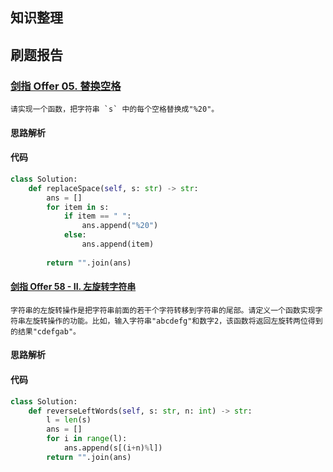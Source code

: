 ## 知识整理

## 刷题报告

### [剑指 Offer 05. 替换空格](https://leetcode.cn/problems/ti-huan-kong-ge-lcof/)

	请实现一个函数，把字符串 `s` 中的每个空格替换成"%20"。

#### 思路解析



#### 代码
```Python
class Solution:
    def replaceSpace(self, s: str) -> str:
        ans = []
        for item in s:
            if item == " ":
                ans.append("%20")
            else: 
                ans.append(item)
        
        return "".join(ans)
```

#### [剑指 Offer 58 - II. 左旋转字符串](https://leetcode.cn/problems/zuo-xuan-zhuan-zi-fu-chuan-lcof/)

	字符串的左旋转操作是把字符串前面的若干个字符转移到字符串的尾部。请定义一个函数实现字符串左旋转操作的功能。比如，输入字符串"abcdefg"和数字2，该函数将返回左旋转两位得到的结果"cdefgab"。

#### 思路解析

#### 代码
```Python
class Solution:
    def reverseLeftWords(self, s: str, n: int) -> str:
        l = len(s)
        ans = []
        for i in range(l):
            ans.append(s[(i+n)%l])
        return "".join(ans)
```